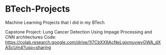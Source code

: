 # BTech-Projects
Machine Learning Projects that I did in my BTech

Capstone Project: Lung Cancer Detection Using Impage Processing and CNN architectures
Code: https://colab.research.google.com/drive/1I7CbXX8AcNeLgjxmuywvGWA_dXAScUm4?usp=sharing

